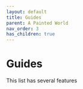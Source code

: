 ```yaml
---
layout: default
title: Guides
parent: A Painted World
nav_order: 3
has_children: true
---
```

# Guides
This list has several features